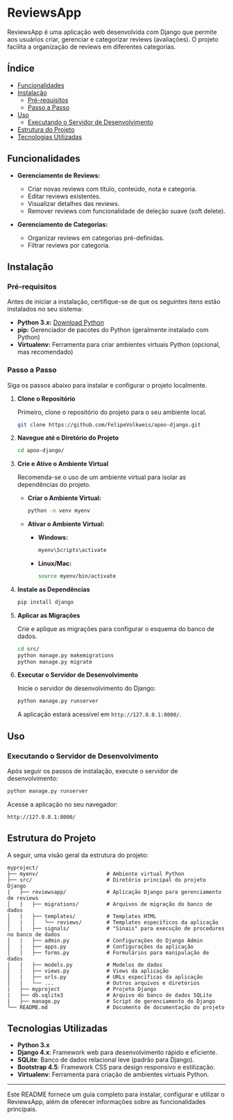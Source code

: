 # ReviewsApp

ReviewsApp é uma aplicação web desenvolvida com Django que permite aos usuários criar, gerenciar e categorizar reviews (avaliações). O projeto facilita a organização de reviews em diferentes categorias.

## Índice

- [Funcionalidades](#funcionalidades)
- [Instalação](#instalação)
  - [Pré-requisitos](#pré-requisitos)
  - [Passo a Passo](#passo-a-passo)
- [Uso](#uso)
  - [Executando o Servidor de Desenvolvimento](#executando-o-servidor-de-desenvolvimento)
- [Estrutura do Projeto](#estrutura-do-projeto)
- [Tecnologias Utilizadas](#tecnologias-utilizadas)

## Funcionalidades

- **Gerenciamento de Reviews:**
  - Criar novas reviews com título, conteúdo, nota e categoria.
  - Editar reviews existentes.
  - Visualizar detalhes das reviews.
  - Remover reviews com funcionalidade de deleção suave (soft delete).

- **Gerenciamento de Categorias:**
  - Organizar reviews em categorias pré-definidas.
  - Filtrar reviews por categoria.

## Instalação

### Pré-requisitos

Antes de iniciar a instalação, certifique-se de que os seguintes itens estão instalados no seu sistema:

- **Python 3.x:** [Download Python](https://www.python.org/downloads/)
- **pip:** Gerenciador de pacotes do Python (geralmente instalado com Python)
- **Virtualenv:** Ferramenta para criar ambientes virtuais Python (opcional, mas recomendado)

### Passo a Passo

Siga os passos abaixo para instalar e configurar o projeto localmente.

1. **Clone o Repositório**

   Primeiro, clone o repositório do projeto para o seu ambiente local.

   ```bash
   git clone https://github.com/FelipeVolkweis/apoo-django.git
   ```

2. **Navegue até o Diretório do Projeto**

   ```bash
   cd apoo-django/
   ```

3. **Crie e Ative o Ambiente Virtual**

   Recomenda-se o uso de um ambiente virtual para isolar as dependências do projeto.

   - **Criar o Ambiente Virtual:**

     ```bash
     python -m venv myenv
     ```

   - **Ativar o Ambiente Virtual:**

     - **Windows:**

       ```bash
       myenv\Scripts\activate
       ```

     - **Linux/Mac:**

       ```bash
       source myenv/bin/activate
       ```

4. **Instale as Dependências**
    ```bash
    pip install django
    ```

5. **Aplicar as Migrações**

   Crie e aplique as migrações para configurar o esquema do banco de dados.

   ```bash
   cd src/
   python manage.py makemigrations
   python manage.py migrate
   ```

6. **Executar o Servidor de Desenvolvimento**

   Inicie o servidor de desenvolvimento do Django:

   ```bash
   python manage.py runserver
   ```

   A aplicação estará acessível em `http://127.0.0.1:8000/`.

## Uso

### Executando o Servidor de Desenvolvimento

Após seguir os passos de instalação, execute o servidor de desenvolvimento:

```bash
python manage.py runserver
```

Acesse a aplicação no seu navegador:

```
http://127.0.0.1:8000/
```

## Estrutura do Projeto

A seguir, uma visão geral da estrutura do projeto:

```
myproject/
├── myenv/                      # Ambiente virtual Python
├── src/                        # Diretório principal do projeto Django
|   ├── reviewsapp/             # Aplicação Django para gerenciamento de reviews
│   |   ├── migrations/         # Arquivos de migração do banco de dados
│   |   ├── templates/          # Templates HTML
│   |   │   └── reviews/        # Templates específicos da aplicação
│   |   ├── signals/            # "Sinais" para execução de procedures no banco de dados
│   |   ├── admin.py            # Configurações do Django Admin
│   |   ├── apps.py             # Configurações da aplicação
│   |   ├── forms.py            # Formulários para manipulação de dados
│   |   ├── models.py           # Modelos de dados
│   |   ├── views.py            # Views da aplicação
│   |   ├── urls.py             # URLs específicas da aplicação
│   |   └── ...                 # Outros arquivos e diretórios
|   ├── myproject               # Projeto Django
|   ├── db.sqlite3              # Arquivo do banco de dados SQLite
|   ├── manage.py               # Script de gerenciamento do Django
└── README.md                   # Documento de documentação do projeto
```

## Tecnologias Utilizadas

- **Python 3.x**
- **Django 4.x**: Framework web para desenvolvimento rápido e eficiente.
- **SQLite**: Banco de dados relacional leve (padrão para Django).
- **Bootstrap 4.5**: Framework CSS para design responsivo e estilização.
- **Virtualenv**: Ferramenta para criação de ambientes virtuais Python.
  
---

Este README fornece um guia completo para instalar, configurar e utilizar o ReviewsApp, além de oferecer informações sobre as funcionalidades principais.
